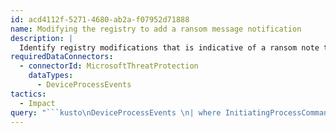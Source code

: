 ```yaml
---
id: acd4112f-5271-4680-ab2a-f07952d71888
name: Modifying the registry to add a ransom message notification
description: |
  Identify registry modifications that is indicative of a ransom note tied to DEV-0270.
requiredDataConnectors:
  - connectorId: MicrosoftThreatProtection
    dataTypes:
      - DeviceProcessEvents
tactics:
  - Impact
query: "```kusto\nDeviceProcessEvents \n| where InitiatingProcessCommandLine has_all('\"reg\"', 'add', @'\"HKLM\\SOFTWARE\\Policies\\', '/v','/t', 'REG_DWORD', '/d', '/f', 'RecoveryKeyMessage', 'Your drives are Encrypted!', '@') \n```"
---
```


